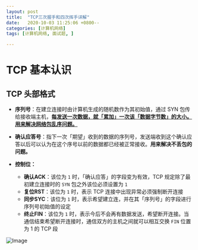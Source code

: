```yaml
---
layout: post
title:  "TCP三次握手和四次挥手详解"
date:   2020-10-03 11:25:06 +0800--
categories: [计算机网络]
tags: [计算机网络, 面试题, ]  

---
```


# TCP 基本认识

## TCP 头部格式

- **序列号**：在建立连接时由计算机生成的随机数作为其初始值，通过 SYN 包传给接收端主机，**<u>每发送一次数据，就「累加」一次该「数据字节数」的大小。用来解决网络包乱序问题。</u>**

- **确认应答号**：指下一次「期望」收到的数据的序列号，发送端收到这个确认应答以后可以认为在这个序号以前的数据都已经被正常接收。**用来解决不丢包的问题。**

- **控制位：**
  - **确认ACK**：该位为 `1` 时，「确认应答」的字段变为有效，TCP 规定除了最初建立连接时的 `SYN` 包之外该位必须设置为 `1` 
  - **复位RST**：该位为 `1` 时，表示 TCP 连接中出现异常必须强制断开连接
  - **同步SYC**：该位为 `1` 时，表示希望建立连，并在其「序列号」的字段进行序列号初始值的设定
  - **终止FIN**：该位为 `1` 时，表示今后不会再有数据发送，希望断开连接。当通信结束希望断开连接时，通信双方的主机之间就可以相互交换 `FIN` 位置为 1 的 TCP 段

![Image](/Users/silince/Develop/博客/blog_to_git/assets/imgs/640-2242020..png)